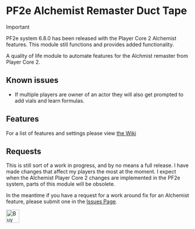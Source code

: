 # PF2e Alchemist Remaster Duct Tape

> [!IMPORTANT]
> PF2e system 6.8.0 has been released with the Player Core 2 Alchemist features. This module still functions and provides added functionality.
> 

A quality of life module to automate features for the Alchmist remaster from Player Core 2.

## Known issues

- If multiple players are owner of an actor they will also get prompted to add vials and learn formulas.

## Features

For a list of features and settings please view [the Wiki](https://github.com/thejoester/pf2e-alchemist-remaster-ducttape/wiki)

## Requests

This is still sort of a work in progress, and by no means a full release. I have made changes that affect my players the most at the moment. I expect when the Alchemist Player Core 2 changes are implemented in the PF2e system, parts of this module will be obsolete. 

In the meantime if you have a request for a work around fix for an Alchemist feature, please submit one in the [Issues Page](https://github.com/thejoester/pf2e-alchemist-remaster-ducttape/issues). 


<a href='https://ko-fi.com/X8X817QMZQ' target='_blank'><img height='36' style='border:0px;height:36px;' src='https://storage.ko-fi.com/cdn/kofi6.png?v=6' border='0' alt='Buy Me a Coffee at ko-fi.com' /></a>